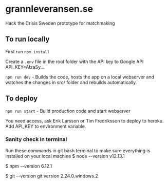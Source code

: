 # grannleveransen.se
Hack the Crisis Sweden prototype for matchmaking

## To run locally
First run ```npm install```

Create a ```.env``` file in the root folder with the API key to Google API
API_KEY=AIzaSy...

```npm run dev``` - Builds the code, hosts the app on a local webserver and watches the changes in src/ folder and rebuilds automatically.


## To deploy
```npm run start``` - Build production code and start webserver

You need access, ask Erik Larsson or Tim Fredriksson to deploy to heroku. Add API_KEY to environment variable.

### Sanity check in terminal
Run these commands in git bash terminal to make sure everything is installed on your local machine
$ node --version
v12.13.1

$ npm --version
6.12.1

$ git --version
git version 2.24.0.windows.2